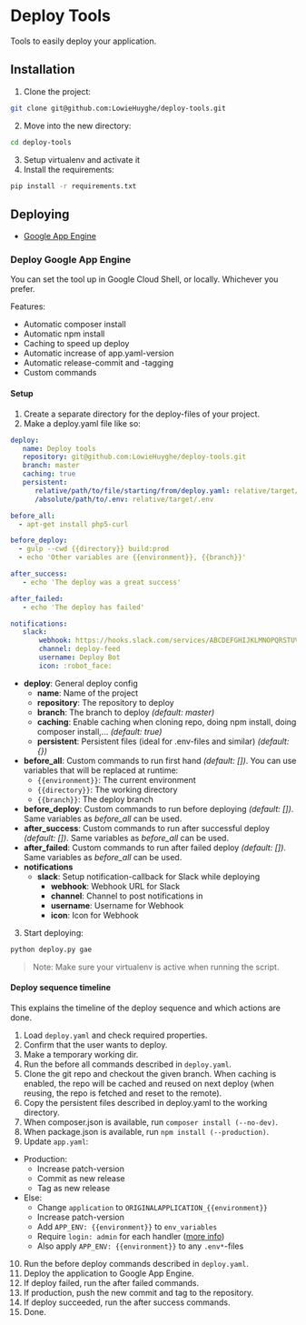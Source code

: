 # Deploy Tools

Tools to easily deploy your application.


## Installation

1. Clone the project:

 ```bash
git clone git@github.com:LowieHuyghe/deploy-tools.git
```
2. Move into the new directory:

 ```bash
cd deploy-tools
```
3. Setup virtualenv and activate it
4. Install the requirements:

 ```bash
pip install -r requirements.txt
```


## Deploying

* [Google App Engine](#deploygoogleappengine)


<a href="#deploygoogleappengine"></a>
### Deploy Google App Engine

You can set the tool up in Google Cloud Shell, or locally. Whichever you prefer.

Features:
* Automatic composer install
* Automatic npm install
* Caching to speed up deploy
* Automatic increase of app.yaml-version
* Automatic release-commit and -tagging
* Custom commands


#### Setup

1. Create a separate directory for the deploy-files of your project.
2. Make a deploy.yaml file like so:

 ```yaml
deploy:
    name: Deploy tools
    repository: git@github.com:LowieHuyghe/deploy-tools.git
    branch: master
    caching: true
    persistent:
       relative/path/to/file/starting/from/deploy.yaml: relative/target/path
       /absolute/path/to/.env: relative/target/.env

before_all:
   - apt-get install php5-curl

before_deploy:
   - gulp --cwd {{directory}} build:prod
   - echo 'Other variables are {{environment}}, {{branch}}'

after_success:
    - echo 'The deploy was a great success'

after_failed:
    - echo 'The deploy has failed'

notifications:
    slack:
        webhook: https://hooks.slack.com/services/ABCDEFGHIJKLMNOPQRSTUVWXYZ
        channel: deploy-feed
        username: Deploy Bot
        icon: :robot_face:
```
  * **deploy**: General deploy config
    - **name**: Name of the project
    - **repository**: The repository to deploy
    - **branch**: The branch to deploy *(default: master)*
    - **caching**: Enable caching when cloning repo, doing npm install, doing composer install,... *(default: true)*
    - **persistent**: Persistent files (ideal for .env-files and similar) *(default: {})*
  * **before_all**: Custom commands to run first hand *(default: [])*. You can use variables that will be replaced at runtime:
    - `{{environment}}`: The current environment
    - `{{directory}}`: The working directory
    - `{{branch}}`: The deploy branch
  * **before_deploy**: Custom commands to run before deploying *(default: [])*. Same variables as *before_all* can be used.
  * **after_success**: Custom commands to run after successful deploy *(default: [])*. Same variables as *before_all* can be used.
  * **after_failed**: Custom commands to run after failed deploy *(default: [])*. Same variables as *before_all* can be used.
  * **notifications**
    - **slack**: Setup notification-callback for Slack while deploying
      - **webhook**: Webhook URL for Slack
      - **channel**: Channel to post notifications in
      - **username**: Username for Webhook
      - **icon**: Icon for Webhook
3. Start deploying:

 ```bash
python deploy.py gae
```

> Note: Make sure your virtualenv is active when running the script.


#### Deploy sequence timeline

This explains the timeline of the deploy sequence and which actions are done.

1. Load `deploy.yaml` and check required properties.
2. Confirm that the user wants to deploy.
3. Make a temporary working dir.
4. Run the before all commands described in `deploy.yaml`.
5. Clone the git repo and checkout the given branch. When caching is enabled,
the repo will be cached and reused on next deploy (when reusing, the repo is
fetched and reset to the remote). 
6. Copy the persistent files described in deploy.yaml to the working directory.
7. When composer.json is available, run `composer install (--no-dev)`.
8. When package.json is available, run `npm install (--production)`.
9. Update `app.yaml`:
  * Production:
    - Increase patch-version
    - Commit as new release
    - Tag as new release
  * Else:
    - Change `application` to `ORIGINALAPPLICATION_{{environment}}`
    - Increase patch-version
    - Add `APP_ENV: {{environment}}` to `env_variables`
    - Require `login: admin` for each handler ([more info](https://cloud.google.com/appengine/docs/python/config/appref#handlers_login))
    - Also apply `APP_ENV: {{environment}}` to any `.env*`-files
10. Run the before deploy commands described in `deploy.yaml`.
11. Deploy the application to Google App Engine.
12. If deploy failed, run the after failed commands.
13. If production, push the new commit and tag to the repository.
14. If deploy succeeded, run the after success commands.
15. Done.
